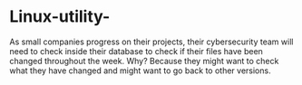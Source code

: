 # Linux-utility-
As small companies progress on their projects, their cybersecurity team will need to check inside their database to check if their files have been changed throughout the week. Why? Because they might want to check what they have changed and might want to go back to other versions.
